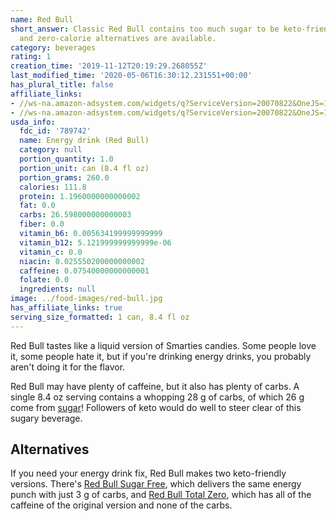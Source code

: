 ```yaml
---
name: Red Bull
short_answer: Classic Red Bull contains too much sugar to be keto-friendly, but zero-sugar
  and zero-calorie alternatives are available.
category: beverages
rating: 1
creation_time: '2019-11-12T20:19:29.268055Z'
last_modified_time: '2020-05-06T16:30:12.231551+00:00'
has_plural_title: false
affiliate_links:
- //ws-na.amazon-adsystem.com/widgets/q?ServiceVersion=20070822&OneJS=1&Operation=GetAdHtml&MarketPlace=US&source=ss&ref=as_ss_li_til&ad_type=product_link&tracking_id=isitketo-20&language=en_US&marketplace=amazon&region=US&placement=B003PFULB0&asins=B003PFULB0&linkId=97457023d353de7890d132b945918b23&show_border=true&link_opens_in_new_window=true
- //ws-na.amazon-adsystem.com/widgets/q?ServiceVersion=20070822&OneJS=1&Operation=GetAdHtml&MarketPlace=US&source=ss&ref=as_ss_li_til&ad_type=product_link&tracking_id=isitketo-20&language=en_US&marketplace=amazon&region=US&placement=B007KIOBLO&asins=B007KIOBLO&linkId=27234e89481305ecd4e62ac0ff5c4213&show_border=true&link_opens_in_new_window=true
usda_info:
  fdc_id: '789742'
  name: Energy drink (Red Bull)
  category: null
  portion_quantity: 1.0
  portion_unit: can (8.4 fl oz)
  portion_grams: 260.0
  calories: 111.8
  protein: 1.1960000000000002
  fat: 0.0
  carbs: 26.598000000000003
  fiber: 0.0
  vitamin_b6: 0.005634199999999999
  vitamin_b12: 5.121999999999999e-06
  vitamin_c: 0.0
  niacin: 0.025550200000000002
  caffeine: 0.07540000000000001
  folate: 0.0
  ingredients: null
image: ../food-images/red-bull.jpg
has_affiliate_links: true
serving_size_formatted: 1 can, 8.4 fl oz
---
```


Red Bull tastes like a liquid version of Smarties candies. Some people love it, some people hate it, but if you're drinking energy drinks, you probably aren't doing it for the flavor.

Red Bull may have plenty of caffeine, but it also has plenty of carbs. A single 8.4 oz serving contains a whopping 28 g of carbs, of which 26 g come from [sugar](/sugar)! Followers of keto would do well to steer clear of this sugary beverage.

## Alternatives

If you need your energy drink fix, Red Bull makes two keto-friendly versions. There's [Red Bull Sugar Free](https://amzn.to/36eLxqS), which delivers the same energy punch with just 3 g of carbs, and [Red Bull Total Zero](https://amzn.to/2FgSDPY), which has all of the caffeine of the original version and none of the carbs.
